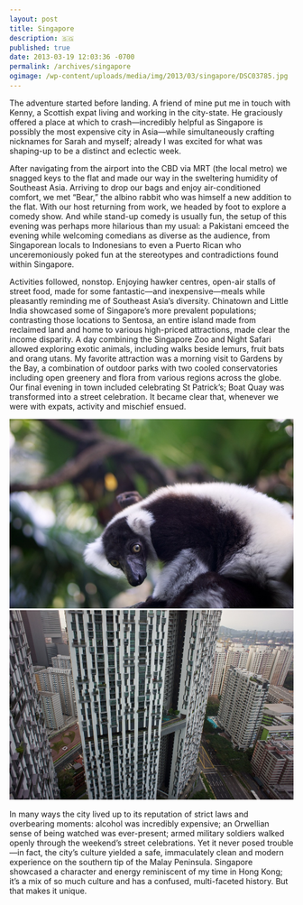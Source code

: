 ```yaml
---
layout: post
title: Singapore
description: 🇸🇬
published: true
date: 2013-03-19 12:03:36 -0700
permalink: /archives/singapore
ogimage: /wp-content/uploads/media/img/2013/03/singapore/DSC03785.jpg
---
```

The adventure started before landing. A friend of mine put me in touch with Kenny, a Scottish expat living and working in the city-state. He graciously offered a place at which to crash—incredibly helpful as Singapore is possibly the most expensive city in Asia—while simultaneously crafting nicknames for Sarah and myself; already I was excited for what was shaping-up to be a distinct and eclectic week.

After navigating from the airport into the CBD via MRT (the local metro) we snagged keys to the flat and made our way in the sweltering humidity of Southeast Asia. Arriving to drop our bags and enjoy air-conditioned comfort, we met “Bear,” the albino rabbit who was himself a new addition to the flat. With our host returning from work, we headed by foot to explore a comedy show. And while stand-up comedy is usually fun, the setup of this evening was perhaps more hilarious than my usual: a Pakistani emceed the evening while welcoming comedians as diverse as the audience, from Singaporean locals to Indonesians to even a Puerto Rican who unceremoniously poked fun at the stereotypes and contradictions found within Singapore.

Activities followed, nonstop. Enjoying hawker centres, open-air stalls of street food, made for some fantastic—and inexpensive—meals while pleasantly reminding me of Southeast Asia’s diversity. Chinatown and Little India showcased some of Singapore’s more prevalent populations; contrasting those locations to Sentosa, an entire island made from reclaimed land and home to various high-priced attractions, made clear the income disparity. A day combining the Singapore Zoo and Night Safari allowed exploring exotic animals, including walks beside lemurs, fruit bats and orang utans. My favorite attraction was a morning visit to Gardens by the Bay, a combination of outdoor parks with two cooled conservatories including open greenery and flora from various regions across the globe. Our final evening in town included celebrating St Patrick’s; Boat Quay was transformed into a street celebration. It became clear that, whenever we were with expats, activity and mischief ensued.

![Singapore Zoo lemur][1]
![Pinnacle@Duxton view][2]

In many ways the city lived up to its reputation of strict laws and overbearing moments: alcohol was incredibly expensive; an Orwellian sense of being watched was ever-present; armed military soldiers walked openly through the weekend’s street celebrations. Yet it never posed trouble—in fact, the city’s culture yielded a safe, immaculately clean and modern experience on the southern tip of the Malay Peninsula. Singapore showcased a character and energy reminiscent of my time in Hong Kong; it’s a mix of so much culture and has a confused, multi-faceted history. But that makes it unique.

 [1]: /wp-content/uploads/media/img/2013/03/singapore/DSC03747.jpg
 [2]: /wp-content/uploads/media/img/2013/03/singapore/DSC03785.jpg
